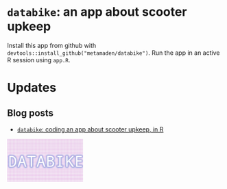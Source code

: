 # `databike`: an app about scooter upkeep

Install this app from github with `devtools::install_github("metamaden/databike")`. Run the app in an active R session using `app.R`.

# Updates

## Blog posts

* [`databike`: coding an app about scooter upkeep, in R]()



[<img style="float: center;" src = "/appnotes/imgs/logo.gif" height="100"/>]()

